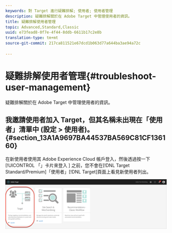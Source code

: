 ```yaml
---
keywords: 對 Target 進行疑難排解; 使用者; 使用者管理
description: 疑難排解關於在 Adobe Target 中管理使用者的資訊。
title: 疑難排解使用者管理
topic: Advanced,Standard,Classic
uuid: e73fead8-0f7e-4f44-8ddb-6611b17c2e8b
translation-type: tm+mt
source-git-commit: 217ca811521e67dcd1b063d77a644ba3ae94a72c

---
```



# 疑難排解使用者管理{#troubleshoot-user-management}

疑難排解關於在 Adobe Target 中管理使用者的資訊。

## 我邀請使用者加入 Target，但其名稱未出現在「使用者」清單中 (設定 &gt; 使用者)。{#section_13A1A9697BA44537BA569C81CF136160}

在新使用者使用其 Adobe Experience Cloud 帳戶登入，然後透過按一下[!UICONTROL 「」卡片來登入 ] 之前，您不會在[!DNL Target Standard/Premium]「使用者」[!DNL Target]頁面上看見新使用者列出。

![Target 卡片](/help/administrating-target/assets/target_card_new.png)